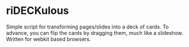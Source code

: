 riDECKulous
===========

Simple script for transforming pages/slides into a deck of cards.  To advance, you can flip the cards by dragging them, much like a slideshow.  Written for webkit based browsers.
